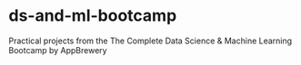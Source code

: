 # ds-and-ml-bootcamp
Practical projects from the The Complete Data Science &amp; Machine Learning Bootcamp by AppBrewery
